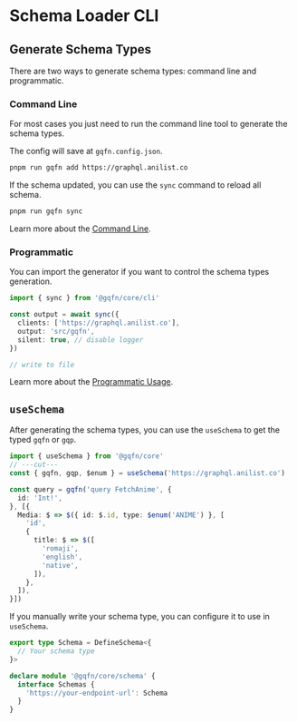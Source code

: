 # Schema Loader CLI

## Generate Schema Types

There are two ways to generate schema types: command line and programmatic.

### Command Line

For most cases you just need to run the command line tool to generate the schema types.

The config will save at `gqfn.config.json`.

```sh
pnpm run gqfn add https://graphql.anilist.co
```

If the schema updated, you can use the `sync` command to reload all schema.

```sh
pnpm run gqfn sync
```

Learn more about the [Command Line](./command.md).

### Programmatic

You can import the generator if you want to control the schema types generation.

```ts twoslash
import { sync } from '@gqfn/core/cli'

const output = await sync({
  clients: ['https://graphql.anilist.co'],
  output: 'src/gqfn',
  silent: true, // disable logger
})

// write to file
```

Learn more about the [Programmatic Usage](./programmatic.md).

## `useSchema`

After generating the schema types, you can use the `useSchema` to get the typed `gqfn` or `gqp`.

```ts twoslash
import { useSchema } from '@gqfn/core'
// ---cut---
const { gqfn, gqp, $enum } = useSchema('https://graphql.anilist.co')

const query = gqfn('query FetchAnime', {
  id: 'Int!',
}, [{
  Media: $ => $({ id: $.id, type: $enum('ANIME') }, [
    'id',
    {
      title: $ => $([
        'romaji',
        'english',
        'native',
      ]),
    },
  ]),
}])
```

If you manually write your schema type, you can configure it to use in `useSchema`.

``` ts
export type Schema = DefineSchema<{
  // Your schema type
}>

declare module '@gqfn/core/schema' {
  interface Schemas {
    'https://your-endpoint-url': Schema
  }
}
```
